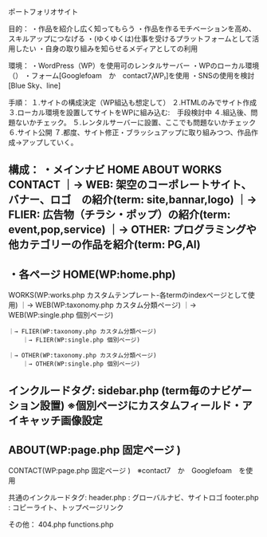 ポートフォリオサイト

目的：
・作品を紹介し広く知ってもらう
・作品を作るモチベーションを高め、スキルアップにつなげる
・(ゆくゆくは)仕事を受けるプラットフォームとして活用したい
・自身の取り組みを知らせるメディアとしての利用

環境：
・WordPress（WP）を使用可のレンタルサーバー
・WPのローカル環境（）
・フォーム[Googlefoam　か　contact7₍WP₎]を使用
・SNSの使用を検討[Blue Sky、line]


手順：
１.サイトの構成決定（WP組込も想定して）
２.HTMLのみでサイト作成
３.ローカル環境を設置してサイトをWPに組み込む:　手段検討中
４.組込後、問題ないかチェック。
５.レンタルサーバーに設置、ここでも問題ないかチェック
６.サイト公開
７.都度、サイト修正・ブラッシュアップに取り組みつつ、作品作成→アップしていく。

構成：
・メインナビ
HOME ABOUT WORKS CONTACT
            ｜→ WEB: 架空のコーポレートサイト、バナー、ロゴ　の紹介(term: site,bannar,logo)
            ｜→ FLIER: 広告物（チラシ・ポップ）の紹介(term: event,pop,service)
            ｜→ OTHER: プログラミングや他カテゴリーの作品を紹介(term: PG,AI)
------------------------------

・各ページ
HOME(WP:home.php)
------------------------------
WORKS(WP:works.php カスタムテンプレート-各termのindexページとして使用)
    ｜→ WEB(WP:taxonomy.php カスタム分類ページ)
        ｜→ WEB(WP:single.php 個別ページ)

    ｜→ FLIER(WP:taxonomy.php カスタム分類ページ)
        ｜→ FLIER(WP:single.php 個別ページ)
        
    ｜→ OTHER(WP:taxonomy.php カスタム分類ページ)
        ｜→ OTHER(WP:single.php 個別ページ)

インクルードタグ: sidebar.php (term毎のナビゲーション設置)
※個別ページにカスタムフィールド・アイキャッチ画像設定
------------------------------
ABOUT(WP:page.php 固定ページ )
------------------------------
CONTACT(WP:page.php 固定ページ )　※contact7　か　Googlefoam　を使用

共通のインクルードタグ: 
header.php : グローバルナビ、サイトロゴ
footer.php : コピーライト、トップページリンク

その他：
404.php
functions.php